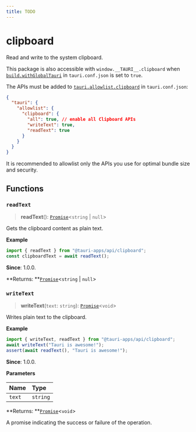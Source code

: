 ```yaml
---
title: TODO
---
```


# clipboard

Read and write to the system clipboard.

This package is also accessible with `window.__TAURI__.clipboard` when [`build.withGlobalTauri`](https://tauri.app/v1/api/config/#buildconfig.withglobaltauri) in `tauri.conf.json` is set to `true`.

The APIs must be added to [`tauri.allowlist.clipboard`](https://tauri.app/v1/api/config/#allowlistconfig.clipboard) in `tauri.conf.json`:

```json
{
  "tauri": {
    "allowlist": {
      "clipboard": {
        "all": true, // enable all Clipboard APIs
        "writeText": true,
        "readText": true
      }
    }
  }
}
```

It is recommended to allowlist only the APIs you use for optimal bundle size and security.

## Functions

### `readText`

> **readText**(): [`Promise`](https://developer.mozilla.org/en-US/docs/Web/JavaScript/Reference/Global_Objects/Promise)<`string` \| `null`\>

Gets the clipboard content as plain text.

**Example**

```typescript
import { readText } from "@tauri-apps/api/clipboard";
const clipboardText = await readText();
```

**Since**: 1.0.0.

**Returns: **[`Promise`](https://developer.mozilla.org/en-US/docs/Web/JavaScript/Reference/Global_Objects/Promise)<`string` \| `null`\>

### `writeText`

> **writeText**(`text`: `string`): [`Promise`](https://developer.mozilla.org/en-US/docs/Web/JavaScript/Reference/Global_Objects/Promise)<`void`\>

Writes plain text to the clipboard.

**Example**

```typescript
import { writeText, readText } from "@tauri-apps/api/clipboard";
await writeText("Tauri is awesome!");
assert(await readText(), "Tauri is awesome!");
```

**Since**: 1.0.0.

**Parameters**

| Name   | Type     |
| :----- | :------- |
| `text` | `string` |

**Returns: **[`Promise`](https://developer.mozilla.org/en-US/docs/Web/JavaScript/Reference/Global_Objects/Promise)<`void`\>

A promise indicating the success or failure of the operation.
